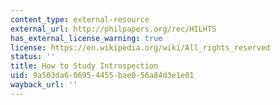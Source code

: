 ```yaml
---
content_type: external-resource
external_url: http://philpapers.org/rec/HILHTS
has_external_license_warning: true
license: https://en.wikipedia.org/wiki/All_rights_reserved
status: ''
title: How to Study Introspection
uid: 9a503da6-0695-4455-bae0-56a84d3e1e01
wayback_url: ''
---
```

